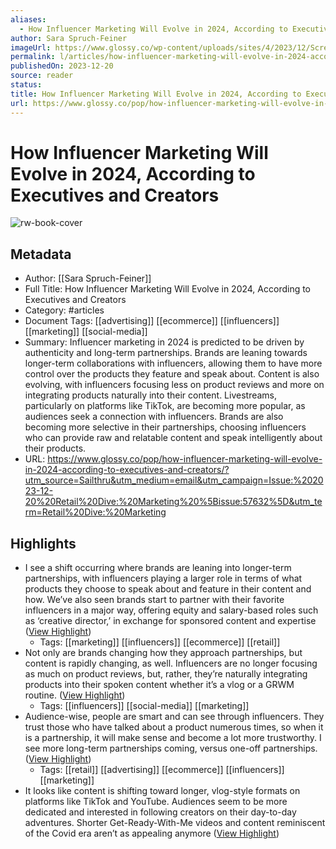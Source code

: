 ```yaml
---
aliases:
  - How Influencer Marketing Will Evolve in 2024, According to Executives and Creators
author: Sara Spruch-Feiner
imageUrl: https://www.glossy.co/wp-content/uploads/sites/4/2023/12/Screenshot-2023-12-19-at-10.53.41-PM.png
permalink: l/articles/how-influencer-marketing-will-evolve-in-2024-according-to-executives-and-creators
publishedOn: 2023-12-20
source: reader
status: 
title: How Influencer Marketing Will Evolve in 2024, According to Executives and Creators
url: https://www.glossy.co/pop/how-influencer-marketing-will-evolve-in-2024-according-to-executives-and-creators/?utm_source=Sailthru&utm_medium=email&utm_campaign=Issue:%202023-12-20%20Retail%20Dive:%20Marketing%20%5Bissue:57632%5D&utm_term=Retail%20Dive:%20Marketing
---
```

# How Influencer Marketing Will Evolve in 2024, According to Executives and Creators

![rw-book-cover](https://www.glossy.co/wp-content/uploads/sites/4/2023/12/Screenshot-2023-12-19-at-10.53.41-PM.png)

## Metadata

- Author: [[Sara Spruch-Feiner]]
- Full Title: How Influencer Marketing Will Evolve in 2024, According to Executives and Creators
- Category: #articles
- Document Tags: [[advertising]] [[ecommerce]] [[influencers]] [[marketing]] [[social-media]]
- Summary: Influencer marketing in 2024 is predicted to be driven by authenticity and long-term partnerships. Brands are leaning towards longer-term collaborations with influencers, allowing them to have more control over the products they feature and speak about. Content is also evolving, with influencers focusing less on product reviews and more on integrating products naturally into their content. Livestreams, particularly on platforms like TikTok, are becoming more popular, as audiences seek a connection with influencers. Brands are also becoming more selective in their partnerships, choosing influencers who can provide raw and relatable content and speak intelligently about their products.
- URL: https://www.glossy.co/pop/how-influencer-marketing-will-evolve-in-2024-according-to-executives-and-creators/?utm_source=Sailthru&utm_medium=email&utm_campaign=Issue:%202023-12-20%20Retail%20Dive:%20Marketing%20%5Bissue:57632%5D&utm_term=Retail%20Dive:%20Marketing

## Highlights

- I see a shift occurring where brands are leaning into longer-term partnerships, with influencers playing a larger role in terms of what products they choose to speak about and feature in their content and how. We’ve also seen brands start to partner with their favorite influencers in a major way, offering equity and salary-based roles such as ‘creative director,’ in exchange for sponsored content and expertise ([View Highlight](https://read.readwise.io/read/01hjv7r9vcvp6741504047n3p5))
    - Tags: [[marketing]] [[influencers]] [[ecommerce]] [[retail]]
- Not only are brands changing how they approach partnerships, but content is rapidly changing, as well. Influencers are no longer focusing as much on product reviews, but, rather, they’re naturally integrating products into their spoken content whether it’s a vlog or a GRWM routine. ([View Highlight](https://read.readwise.io/read/01hjv7rqsh47rk15q3vz94e55j))
    - Tags: [[influencers]] [[social-media]] [[marketing]]
- Audience-wise, people are smart and can see through influencers. They trust those who have talked about a product numerous times, so when it is a partnership, it will make sense and become a lot more trustworthy. I see more long-term partnerships coming, versus one-off partnerships. ([View Highlight](https://read.readwise.io/read/01hjv7tf6w317394ctcg0zdr4y))
    - Tags: [[retail]] [[advertising]] [[ecommerce]] [[influencers]] [[marketing]]
- It looks like content is shifting toward longer, vlog-style formats on platforms like TikTok and YouTube. Audiences seem to be more dedicated and interested in following creators on their day-to-day adventures. Shorter Get-Ready-With-Me videos and content reminiscent of the Covid era aren’t as appealing anymore ([View Highlight](https://read.readwise.io/read/01hjv7v6hadsjyt309k7r8hswc))
